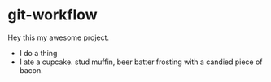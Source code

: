 # git-workflow

Hey this my awesome project.

- I do a thing
- I ate a cupcake.  stud muffin, beer batter frosting with a candied piece of bacon.  
